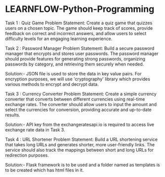 # LEARNFLOW-Python-Programming
Task 1 : Quiz Game
Problem Statement:
Create a quiz game that quizzes users on a chosen topic. The game should keep track of scores,
provide feedback on correct and incorrect answers, and allow users to select difficulty levels
for an engaging learning experience.


Task 2 : Password Manager
Problem Statement:
Build a secure password manager that encrypts and stores user passwords. The password
manager should provide features for generating strong passwords, organizing passwords by
category, and retrieving them securely when needed.

Solution:- JSON file  is used to store the data in key value pairs. For encryption purposes, we will use 'cryptography' library which provides various methods to encrypt and decrypt data. 



Task 3 : Currency Converter
Problem Statement:
Create a simple currency converter that converts between different currencies using real-time
exchange rates. The converter should allow users to input the amount and select the
currencies for conversion, providing accurate and up-to-date results.

Solution:- API key from the exchangeratesapi.io is required to access live exchange rate data in Task 3.


Task 4 : URL Shortener
Problem Statement:
Build a URL shortening service that takes long URLs and generates shorter, more user-friendly
links. The service should also track the mappings between short and long URLs for redirection
purposes.

Solution:- Flask framework is to be used and a folder named as templates is to be created which has html files in it.